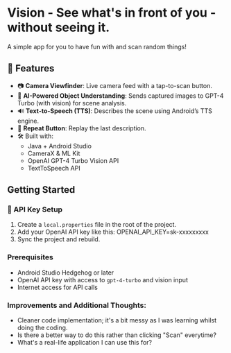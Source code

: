 # Vision - See what's in front of you - without seeing it.
A simple app for you to have fun with and scan random things!

## 🧠 Features

- 📷 **Camera Viewfinder**: Live camera feed with a tap-to-scan button.
- 🧠 **AI-Powered Object Understanding**: Sends captured images to GPT-4 Turbo (with vision) for scene analysis.
- 🔊 **Text-to-Speech (TTS)**: Describes the scene using Android’s TTS engine.
- 🔁 **Repeat Button**: Replay the last description.
- 🛠️ Built with:
  - Java + Android Studio
  - CameraX & ML Kit
  - OpenAI GPT-4 Turbo Vision API
  - TextToSpeech API

## Getting Started

### 🔐 API Key Setup
1. Create a `local.properties` file in the root of the project.
2. Add your OpenAI API key like this: OPENAI_API_KEY=sk-xxxxxxxxx
3. Sync the project and rebuild.

### Prerequisites

- Android Studio Hedgehog or later
- OpenAI API key with access to `gpt-4-turbo` and vision input
- Internet access for API calls

### Improvements and Additional Thoughts:
- Cleaner code implementation; it's a bit messy as I was learning whilst doing the coding.
- Is there a better way to do this rather than clicking "Scan" everytime?
- What's a real-life application I can use this for? 
